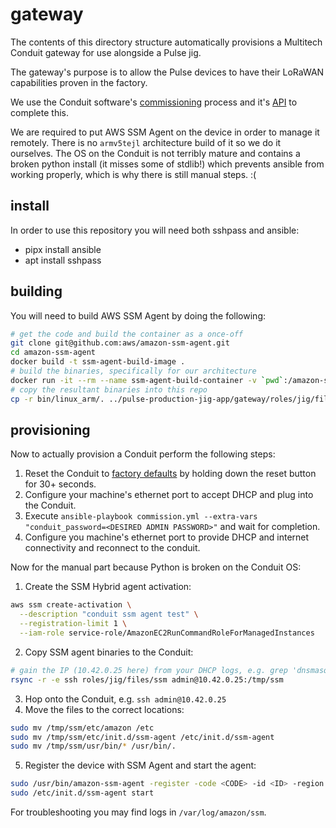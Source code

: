 
# gateway

The contents of this directory structure automatically provisions a Multitech Conduit gateway for use alongside a Pulse jig.

The gateway's purpose is to allow the Pulse devices to have their LoRaWAN capabilities proven in the factory.

We use the Conduit software's [commissioning](http://www.multitech.net/developer/software/mlinux/getting-started-with-conduit-mlinux/commissioning-for-mlinux-devices/) process and it's [API](http://www.multitech.net/developer/software/mtr-software/mtr-api-reference/) to complete this.

We are required to put AWS SSM Agent on the device in order to manage it remotely. There is no `armv5tejl` architecture build of it so we do it ourselves. The OS on the Conduit is not terribly mature and contains a broken python install (it misses some of stdlib!) which prevents ansible from working properly, which is why there is still manual steps. :(

## install

In order to use this repository you will need both sshpass and ansible:
- pipx install ansible
- apt install sshpass

## building

You will need to build AWS SSM Agent by doing the following:

```bash
# get the code and build the container as a once-off
git clone git@github.com:aws/amazon-ssm-agent.git
cd amazon-ssm-agent
docker build -t ssm-agent-build-image .
# build the binaries, specifically for our architecture
docker run -it --rm --name ssm-agent-build-container -v `pwd`:/amazon-ssm-agent -e GOOS=linux -e GOARCH=arm -e GO_BUILD='GOARM=5 CGO_ENABLED=0 go build -ldflags "-s -w" -trimpath' ssm-agent-build-image make -e clean pre-release build-any-arm
# copy the resultant binaries into this repo
cp -r bin/linux_arm/. ../pulse-production-jig-app/gateway/roles/jig/files/ssm/usr/bin/
```

## provisioning

Now to actually provision a Conduit perform the following steps:

1) Reset the Conduit to [factory defaults](https://www.multitech.net/developer/software/aep/reset-button-behavior-for-aep/) by holding down the reset button for 30+ seconds.
2) Configure your machine's ethernet port to accept DHCP and plug into the Conduit.
3) Execute `ansible-playbook commission.yml --extra-vars "conduit_password=<DESIRED ADMIN PASSWORD>"` and wait for completion.
4) Configure you machine's ethernet port to provide DHCP and internet connectivity and reconnect to the conduit.

Now for the manual part because Python is broken on the Conduit OS:

1) Create the SSM Hybrid agent activation:

```bash
aws ssm create-activation \
  --description "conduit ssm agent test" \
  --registration-limit 1 \
  --iam-role service-role/AmazonEC2RunCommandRoleForManagedInstances
```

2) Copy SSM agent binaries to the Conduit:

```bash
# gain the IP (10.42.0.25 here) from your DHCP logs, e.g. grep 'dnsmasq' /var/log/syslog
rsync -r -e ssh roles/jig/files/ssm admin@10.42.0.25:/tmp/ssm
```

3) Hop onto the Conduit, e.g. `ssh admin@10.42.0.25`
4) Move the files to the correct locations:

```bash
sudo mv /tmp/ssm/etc/amazon /etc
sudo mv /tmp/ssm/etc/init.d/ssm-agent /etc/init.d/ssm-agent
sudo mv /tmp/ssm/usr/bin/* /usr/bin/.
```

5) Register the device with SSM Agent and start the agent:

```bash
sudo /usr/bin/amazon-ssm-agent -register -code <CODE> -id <ID> -region ap-southeast-2
sudo /etc/init.d/ssm-agent start
```

For troubleshooting you may find logs in `/var/log/amazon/ssm`.
